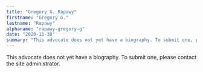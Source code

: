 ```yaml
---
title: "Gregory G. Rapawy"
firstname: "Gregory G."
lastname: "Rapawy"
alphaname: "rapawy-gregory-g"
date: "2020-11-30"
summary: "This advocate does not yet have a biography. To submit one, please contact the site administrator."
---
```

This advocate does not yet have a biography. To submit one, please contact the site administrator.

